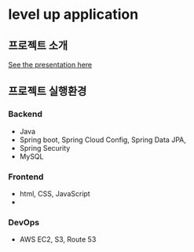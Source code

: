 # level up application

## 프로젝트 소개
[See the presentation here](https://github.com/kk2415/level-up/wiki)


## 프로젝트 실행환경  

### Backend
+ Java
+ Spring boot, Spring Cloud Config, Spring Data JPA,
+ Spring Security
+ MySQL
  
### Frontend
+ html, CSS, JavaScript
+   

### DevOps
+ AWS EC2, S3, Route 53


